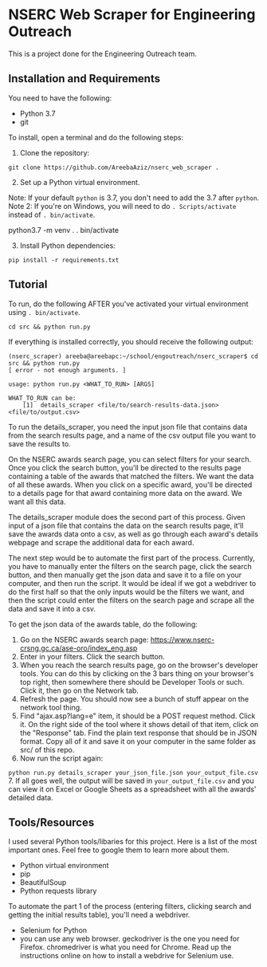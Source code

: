 # NSERC Web Scraper for Engineering Outreach

This is a project done for the Engineering Outreach team. 

## Installation and Requirements

You need to have the following:

* Python 3.7
* git

To install, open a terminal and do the following steps:

1. Clone the repository:

``git clone https://github.com/AreebaAziz/nserc_web_scraper .`` 

2. Set up a Python virtual environment. 

Note: If your default ``python`` is 3.7, you don't need to add the 3.7 after ``python``.
Note 2: If you're on Windows, you will need to do ``. Scripts/activate`` instead of ``. bin/activate``.

python3.7 -m venv .
. bin/activate

3. Install Python dependencies:

``pip install -r requirements.txt``

## Tutorial

To run, do the following AFTER you've activated your virtual environment using ``. bin/activate``. 

``cd src && python run.py``

If everything is installed correctly, you should receive the following output:

```
(nserc_scraper) areeba@areebapc:~/school/engoutreach/nserc_scraper$ cd src && python run.py
[ error - not enough arguments. ]

usage: python run.py <WHAT_TO_RUN> [ARGS]

WHAT_TO_RUN can be:
    [1]  details_scraper <file/to/search-results-data.json> <file/to/output.csv>
```

To run the details_scraper, you need the input json file that contains data from the search results page, and a name of the csv output file you want to save the results to. 

On the NSERC awards search page, you can select filters for your search. Once you click the search button, you'll be directed to the results page containing a table of the awards that matched the filters. We want the data of all these awards. When you click on a specific award, you'll be directed to a details page for that award containing more data on the award. We want all this data. 

The details_scraper module does the second part of this process. Given input of a json file that contains the data on the search results page, it'll save the awards data onto a csv, as well as go through each award's details webpage and scrape the additional data for each award. 

The next step would be to automate the first part of the process. Currently, you have to manually enter the filters on the search page, click the search button, and then manually get the json data and save it to a file on your computer, and then run the script. It would be ideal if we got a webdriver to do the first half so that the only inputs would be the filters we want, and then the script could enter the filters on the search page and scrape all the data and save it into a csv. 

To get the json data of the awards table, do the following:

1. Go on the NSERC awards search page: https://www.nserc-crsng.gc.ca/ase-oro/index_eng.asp
2. Enter in your filters. Click the search button.
3. When you reach the search results page, go on the browser's developer tools. You can do this by clicking on the 3 bars thing on your browser's top right, then somewhere there should be Developer Tools or such. Click it, then go on the Network tab.
4. Refresh the page. You should now see a bunch of stuff appear on the network tool thing.
5. Find "ajax.asp?lang=e" item, it should be a POST request method. Click it. On the right side of the tool where it shows detail of that item, click on the "Response" tab. Find the plain text response that should be in JSON format. Copy all of it and save it on your computer in the same folder as src/ of this repo.
6. Now run the script again:

``python run.py details_scraper your_json_file.json your_output_file.csv``
7. If all goes well, the output will be saved in ``your_output_file.csv`` and you can view it on Excel or Google Sheets as a spreadsheet with all the awards' detailed data.

## Tools/Resources

I used several Python tools/libaries for this project. Here is a list of the most important ones. Feel free to google them to learn more about them.

* Python virtual environment 
* pip
* BeautifulSoup
* Python requests library 

To automate the part 1 of the process (entering filters, clicking search and getting the initial results table), you'll need a webdriver. 
* Selenium for Python
* you can use any web browser. geckodriver is the one you need for Firefox. chromedriver is what you need for Chrome. Read up the instructions online on how to install a webdrive for Selenium use. 
